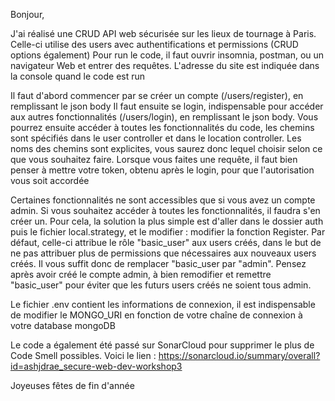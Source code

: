 Bonjour,

J'ai réalisé une CRUD API web sécurisée sur les lieux de tournage à Paris.
Celle-ci utilise des users avec authentifications et permissions (CRUD options également)
Pour run le code, il faut ouvrir insomnia, postman, ou un navigateur Web et entrer des requêtes.
L'adresse du site est indiquée dans la console quand le code est run

Il faut d'abord commencer par se créer un compte (/users/register), en remplissant le json body
Il faut ensuite se login, indispensable pour accéder aux autres fonctionnalités (/users/login),
en remplissant le json body.
Vous pourrez ensuite accéder à toutes les fonctionnalités du code, les chemins sont spécifiés dans
le user controller et dans le location controller. Les noms des chemins sont explicites, vous saurez
donc lequel choisir selon ce que vous souhaitez faire. Lorsque vous faites une requête, il faut bien penser à mettre votre token, obtenu après le login, pour que l'autorisation vous soit accordée

Certaines fonctionnalités ne sont accessibles que si vous avez un compte admin.
Si vous souhaitez accéder à toutes les fonctionnalités, il faudra s'en créer un. Pour cela, la solution la plus simple est d'aller dans le dossier auth puis le fichier local.strategy, et le modifier : modifier la fonction Register. Par défaut, celle-ci attribue le rôle "basic_user" aux users créés, dans le but de ne pas attribuer plus de permissions que nécessaires aux nouveaux users créés. Il vous suffit donc de remplacer "basic_user par "admin". Pensez après avoir créé le compte admin, à bien remodifier et remettre "basic_user" pour éviter que les futurs users créés ne soient tous admin.

Le fichier .env contient les informations de connexion, il est indispensable de modifier le MONGO_URI en fonction de votre chaîne de connexion à votre database mongoDB

Le code a également été passé sur SonarCloud pour supprimer le plus de Code Smell possibles.
Voici le lien :
https://sonarcloud.io/summary/overall?id=ashjdrae_secure-web-dev-workshop3

Joyeuses fêtes de fin d'année
